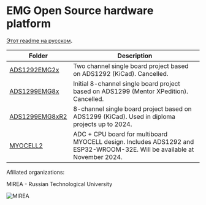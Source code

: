 # EMG Open Source hardware platform

[Этот readme на русском](./readme-ru.md).

|  Folder                                                                                         | Description                                                      |
| ----------------------------------------------------------------------------------------------- |----------------------------------------------------------------- |
| [ADS1292EMG2x](https://github.com/RF-Lab/emg_platform/tree/master/hw_platform/ADS1292EMG2x)     | Two channel single board project based on ADS1292 (KiCad). Cancelled.    |
| [ADS1299EMG8x](https://github.com/RF-Lab/emg_platform/tree/master/hw_platform/ADS1299EMG8x)     | Initial 8-channel single board project based on ADS1299 (Mentor XPedition). Cancelled.|
| [ADS1299EMG8xR2](https://github.com/RF-Lab/emg_platform/tree/master/hw_platform/ADS1299EMG8xR2) | 8-channel single board project based on ADS1299 (KiCad). Used in diploma projects up to 2024.|
| [MYOCELL2](https://github.com/RF-Lab/emg_platform/tree/master/hw_platform/MYOCELL2) | ADC + CPU board for multiboard MYOCELL design. Includes ADS1292 and ESP32-WROOM-32E. Will be available at November 2024.|

Afiliated organizations:

MIREA - Russian Technological University

![MIREA](https://i.ibb.co/DYv06Vw/KBSP-colour.png)

